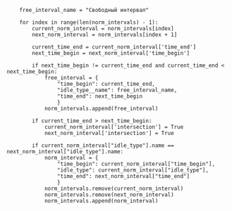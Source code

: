         free_interval_name = "Свободный интервал"

        for index in range(len(norm_intervals) - 1):
            current_norm_interval = norm_intervals[index]
            next_norm_interval = norm_intervals[index + 1]

            current_time_end = current_norm_interval['time_end']
            next_time_begin = next_norm_interval['time_begin']

            if next_time_begin != current_time_end and current_time_end < next_time_begin:
                free_interval = {
                    "time_begin": current_time_end,
                    "idle_type__name": free_interval_name,
                    "time_end": next_time_begin
                    }
                norm_intervals.append(free_interval)

            if current_time_end > next_time_begin:
                current_norm_interval['intersection'] = True
                next_norm_interval['intersection'] = True

            if current_norm_interval["idle_type"].name == next_norm_interval["idle_type"].name:
                norm_interval = {
                    "time_begin": current_norm_interval["time_begin"],
                    "idle_type": current_norm_interval["idle_type"],
                    "time_end": next_norm_interval["time_end"]
                    }
                norm_intervals.remove(current_norm_interval)
                norm_intervals.remove(next_norm_interval)
                norm_intervals.append(norm_interval)

